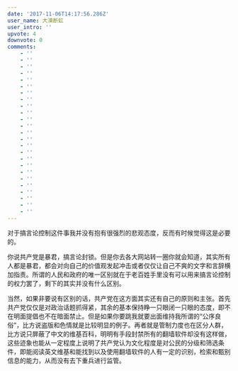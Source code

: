 ```yaml
---
date: '2017-11-06T14:17:56.286Z'
user_name: 大漠断虹
user_intro: ''
upvote: 4
downvote: 0
comments:
    - ''
    - ''
    - ''
    - ''
    - ''
    - ''
    - ''
    - ''
    - ''
    - ''
    - ''
    - ''
    - ''
    - ''
    - ''
    - ''
    - ''
    - ''
    - ''
    - ''
    - ''
    - ''
    - ''
    - ''
    - ''
---
```


对于搞言论控制这件事我并没有抱有很强烈的悲观态度，反而有时候觉得这是必要的。

你说共产党是暴君，搞言论封锁。但是你去各大网站转一圈你就会知道，其实所有人都是暴君，都会对向自己的价值观发起冲击或者仅仅让自己不爽的文字和言辞横加指责。所谓的人民和政府的唯一区别就在于老百姓手里没有可以用来搞言论控制的权力罢了，剩下的其实并没有什么区别。

当然，如果非要说有区别的话，共产党在这方面其实还有自己的原则和主张。首先共产党仅仅是对政治话题抓得紧，其余的基本保持睁一只眼闭一只眼的态度，即不在明面提倡也不在暗面禁止。但是如果你要跳我就要出面维持我所谓的“公序良俗”，比方说盗版和色情就是比较明显的例子。再者就是管制力度也在区分人群，比方说只屏蔽了中文的维基百科，明明有手段封禁所有的翻墙软件却没有这样做，这些迹象也能从一定程度上说明了共产党认为文化程度是对公民的分级和筛选条件，即能阅读英文维基和能找到以及使用翻墙软件的人有一定的识别，检索和甄别信息的能力，从而没有去下重兵进行监管。
